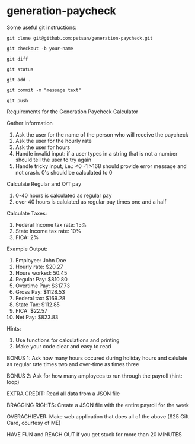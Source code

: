 # generation-paycheck

Some useful git instructions:

``git clone git@github.com:petsan/generation-paycheck.git``

``git checkout -b your-name``

``git diff``

``git status``

``git add .``

``git commit -m "message text"``

``git push``

Requirements for the Generation Paycheck Calculator

Gather information
1. Ask the user for the name of the person who will receive the paycheck
2. Ask the user for the hourly rate
3. Ask the user for hours
4. Handle invalid input: if a user types in a string that is not a number should tell the user to try again
5. Handle tricky input, i.e.: <0 -1 >168 should provide error message and not crash. 0's should be calculated to 0

Calculate Regular and O/T pay
1. 0-40 hours is calculated as regular pay
2. over 40 hours is calulated as regular pay times one and a half

Calculate Taxes:
1. Federal Income tax rate: 15%
2. State Income tax rate: 10%
3. FICA: 2%

Example Output:
1. Employee: John Doe
2. Hourly rate: $20.27
3. Hours worked: 50.45
4. Regular Pay: $810.80
5. Overtime Pay: $317.73
6. Gross Pay: $1128.53
7. Federal tax: $169.28
8. State Tax: $112.85
9. FICA: $22.57
10. Net Pay: $823.83

Hints: 
1. Use functions for calculations and printing
2. Make your code clear and easy to read
 
 BONUS 1:
Ask how many hours occured during holiday hours and calulate as regular rate times two and over-time as times three

BONUS 2:
Ask for how many amployees to run through the payroll (hint: loop)

EXTRA CREDIT:
Read all data from a JSON file

BRAGGING RIGHTS:
Create a JSON file with the entire payroll for the week

OVERACHIEVER:
Make web application that does all of the above ($25 Gift Card, courtesy of ME)


HAVE FUN and REACH OUT if you get stuck for more than 20 MINUTES
